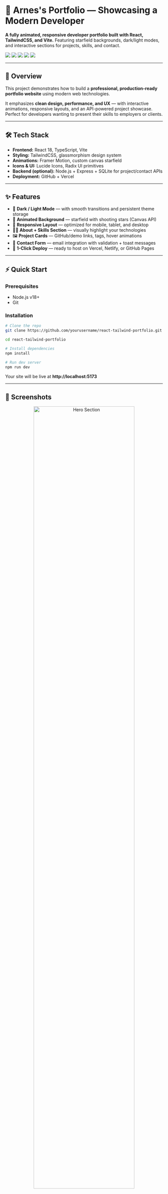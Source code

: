 # 🌌 Arnes's Portfolio — Showcasing a Modern Developer 
  
  <p>
    <b>A fully animated, responsive developer portfolio built with React, TailwindCSS, and Vite.</b>  
    Featuring starfield backgrounds, dark/light modes, and interactive sections for projects, skills, and contact.
  </p>

  <div>
    <img src="https://img.shields.io/badge/React-61DAFB?style=for-the-badge&logo=react&logoColor=black" />
    <img src="https://img.shields.io/badge/TailwindCSS-06B6D4?style=for-the-badge&logo=tailwindcss&logoColor=white" />
    <img src="https://img.shields.io/badge/Vite-646CFF?style=for-the-badge&logo=vite&logoColor=white" />
    <img src="https://img.shields.io/badge/FramerMotion-0055FF?style=for-the-badge&logo=framer&logoColor=white" />
    <img src="https://img.shields.io/badge/TypeScript-3178C6?style=for-the-badge&logo=typescript&logoColor=white" />
  </div>
</div>

---

## 📖 Overview  

This project demonstrates how to build a **professional, production-ready portfolio website** using modern web technologies.  

It emphasizes **clean design, performance, and UX** — with interactive animations, responsive layouts, and an API-powered project showcase. Perfect for developers wanting to present their skills to employers or clients.  

---

## 🛠 Tech Stack  

- **Frontend:** React 18, TypeScript, Vite  
- **Styling:** TailwindCSS, glassmorphism design system  
- **Animations:** Framer Motion, custom canvas starfield  
- **Icons & UI:** Lucide Icons, Radix UI primitives  
- **Backend (optional):** Node.js + Express + SQLite for project/contact APIs  
- **Deployment:** GitHub + Vercel  

---

## ✨ Features  

- 🌙 **Dark / Light Mode** — with smooth transitions and persistent theme storage  
- 🌠 **Animated Background** — starfield with shooting stars (Canvas API)  
- 📱 **Responsive Layout** — optimized for mobile, tablet, and desktop  
- 👨‍💻 **About + Skills Section** — visually highlight your technologies  
- 🖼️ **Project Cards** — GitHub/demo links, tags, hover animations  
- 📩 **Contact Form** — email integration with validation + toast messages  
- 🚀 **1-Click Deploy** — ready to host on Vercel, Netlify, or GitHub Pages  

---

## ⚡ Quick Start  

### Prerequisites
- Node.js v18+  
- Git  

### Installation  
```bash
# Clone the repo
git clone https://github.com/yourusername/react-tailwind-portfolio.git

cd react-tailwind-portfolio

# Install dependencies
npm install

# Run dev server
npm run dev
```

Your site will be live at **http://localhost:5173**

---

## 📸 Screenshots  

<div align="center">
  <img src="./screenshots/hero.png" alt="Hero Section" width="80%" />
  <img src="./screenshots/projects.png" alt="Projects Grid" width="80%" />
  <img src="./screenshots/contact.png" alt="Contact Form" width="80%" />
</div>

---

## ☁️ Deployment  

Deploy to **Vercel** in 3 steps:  
1. Push your repo to GitHub  
2. Import it into [Vercel](https://vercel.com)  
3. Click **Deploy**  

You’ll instantly get a production-ready portfolio on `https://yourname.vercel.app`.  

---

## 📚 Useful Links  

- [React Docs](https://react.dev/)  
- [TailwindCSS Docs](https://tailwindcss.com/)  
- [Framer Motion](https://www.framer.com/motion/)  
- [Vite](https://vitejs.dev/)  
- [Lucide Icons](https://lucide.dev/)  

---

## 👤 Author  

**Arnes Kapic**  
- 💼 [LinkedIn](https://www.linkedin.com/in/arnes-kapic-641b40245/)  
- 💻 [GitHub](https://github.com/ArnesKapic)  
- ✉️ [Email](mailto:kapic.arnes.13@gmail.com)  

---

## 💡 Why this project matters  

Employers want to see more than just code — they want **polished, production-ready projects** that show you can design, build, and deploy modern applications.  

This portfolio demonstrates:  
- React + Tailwind proficiency  
- Animation / UX skills (Framer Motion + Canvas)  
- Full-stack integration (API endpoints)  
- Deployment pipelines (GitHub → Vercel)  
